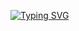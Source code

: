[![Typing SVG](https://readme-typing-svg.herokuapp.com?color=%2336BCF7&lines=Interpreter+and+compiler+developer)](https://git.io/typing-s!vg)

